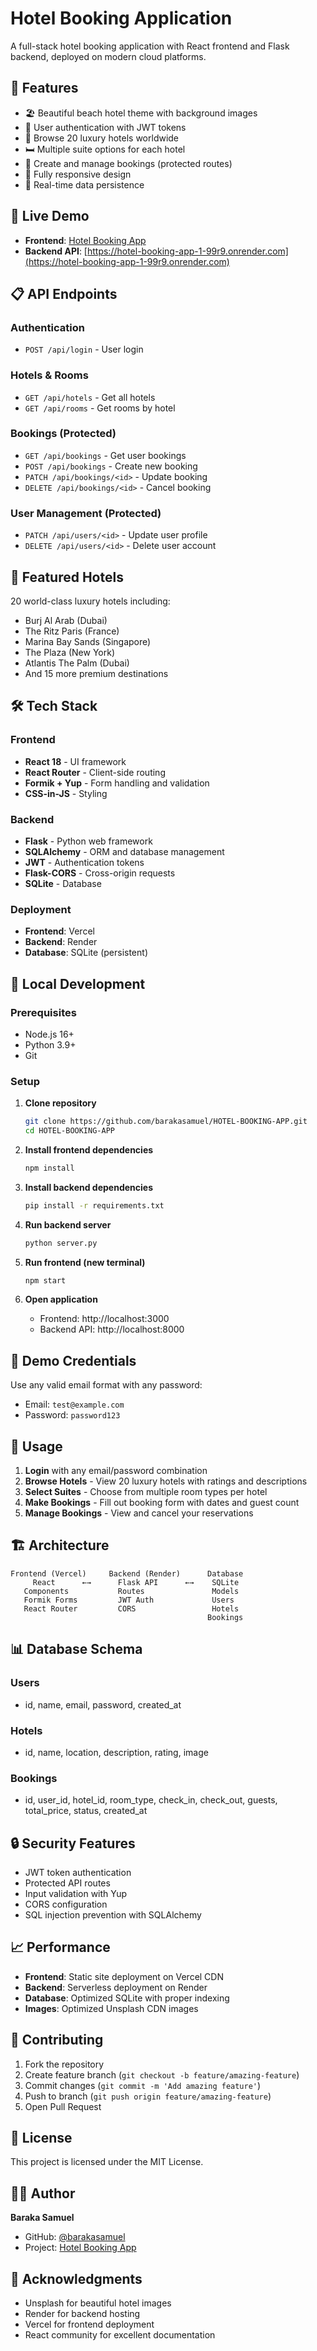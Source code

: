# Hotel Booking Application

A full-stack hotel booking application with React frontend and Flask backend, deployed on modern cloud platforms.

## 🌟 Features

- 🏖️ Beautiful beach hotel theme with background images
- 👤 User authentication with JWT tokens
- 🏨 Browse 20 luxury hotels worldwide
- 🛏️ Multiple suite options for each hotel
- 📅 Create and manage bookings (protected routes)
- 📱 Fully responsive design
- 🔄 Real-time data persistence

## 🚀 Live Demo

- **Frontend**: [Hotel Booking App](https://your-vercel-url.vercel.app)
- **Backend API**: [https://hotel-booking-app-1-99r9.onrender.com](https://hotel-booking-app-1-99r9.onrender.com)

## 📋 API Endpoints

### Authentication
- `POST /api/login` - User login

### Hotels & Rooms
- `GET /api/hotels` - Get all hotels
- `GET /api/rooms` - Get rooms by hotel

### Bookings (Protected)
- `GET /api/bookings` - Get user bookings
- `POST /api/bookings` - Create new booking
- `PATCH /api/bookings/<id>` - Update booking
- `DELETE /api/bookings/<id>` - Cancel booking

### User Management (Protected)
- `PATCH /api/users/<id>` - Update user profile
- `DELETE /api/users/<id>` - Delete user account

## 🏨 Featured Hotels

20 world-class luxury hotels including:
- Burj Al Arab (Dubai)
- The Ritz Paris (France)
- Marina Bay Sands (Singapore)
- The Plaza (New York)
- Atlantis The Palm (Dubai)
- And 15 more premium destinations

## 🛠️ Tech Stack

### Frontend
- **React 18** - UI framework
- **React Router** - Client-side routing
- **Formik + Yup** - Form handling and validation
- **CSS-in-JS** - Styling

### Backend
- **Flask** - Python web framework
- **SQLAlchemy** - ORM and database management
- **JWT** - Authentication tokens
- **Flask-CORS** - Cross-origin requests
- **SQLite** - Database

### Deployment
- **Frontend**: Vercel
- **Backend**: Render
- **Database**: SQLite (persistent)

## 🚀 Local Development

### Prerequisites
- Node.js 16+
- Python 3.9+
- Git

### Setup

1. **Clone repository**
   ```bash
   git clone https://github.com/barakasamuel/HOTEL-BOOKING-APP.git
   cd HOTEL-BOOKING-APP
   ```

2. **Install frontend dependencies**
   ```bash
   npm install
   ```

3. **Install backend dependencies**
   ```bash
   pip install -r requirements.txt
   ```

4. **Run backend server**
   ```bash
   python server.py
   ```

5. **Run frontend (new terminal)**
   ```bash
   npm start
   ```

6. **Open application**
   - Frontend: http://localhost:3000
   - Backend API: http://localhost:8000

## 🔐 Demo Credentials

Use any valid email format with any password:
- Email: `test@example.com`
- Password: `password123`

## 📱 Usage

1. **Login** with any email/password combination
2. **Browse Hotels** - View 20 luxury hotels with ratings and descriptions
3. **Select Suites** - Choose from multiple room types per hotel
4. **Make Bookings** - Fill out booking form with dates and guest count
5. **Manage Bookings** - View and cancel your reservations

## 🏗️ Architecture

```
Frontend (Vercel)     Backend (Render)      Database
     React      ←→      Flask API      ←→    SQLite
   Components           Routes               Models
   Formik Forms         JWT Auth             Users
   React Router         CORS                 Hotels
                                            Bookings
```

## 📊 Database Schema

### Users
- id, name, email, password, created_at

### Hotels
- id, name, location, description, rating, image

### Bookings
- id, user_id, hotel_id, room_type, check_in, check_out, guests, total_price, status, created_at

## 🔒 Security Features

- JWT token authentication
- Protected API routes
- Input validation with Yup
- CORS configuration
- SQL injection prevention with SQLAlchemy

## 📈 Performance

- **Frontend**: Static site deployment on Vercel CDN
- **Backend**: Serverless deployment on Render
- **Database**: Optimized SQLite with proper indexing
- **Images**: Optimized Unsplash CDN images

## 🤝 Contributing

1. Fork the repository
2. Create feature branch (`git checkout -b feature/amazing-feature`)
3. Commit changes (`git commit -m 'Add amazing feature'`)
4. Push to branch (`git push origin feature/amazing-feature`)
5. Open Pull Request

## 📄 License

This project is licensed under the MIT License.

## 👨‍💻 Author

**Baraka Samuel**
- GitHub: [@barakasamuel](https://github.com/barakasamuel)
- Project: [Hotel Booking App](https://github.com/barakasamuel/HOTEL-BOOKING-APP)

## 🙏 Acknowledgments

- Unsplash for beautiful hotel images
- Render for backend hosting
- Vercel for frontend deployment
- React community for excellent documentation